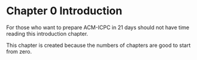 Chapter 0 Introduction
======================

For those who want to prepare ACM-ICPC in 21 days should not have time reading this introduction chapter.

This chapter is created because the numbers of chapters are good to start from zero.